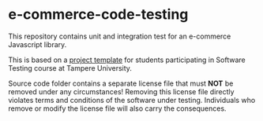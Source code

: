 # e-commerce-code-testing
This repository contains unit and integration test for an e-commerce Javascript library. 

This is based on a [project template](https://github.com/otula/COMP.SE.200-2021-2022-1) for students participating in Software Testing course
at Tampere University.

Source code folder contains a separate license file that must **NOT** be removed under any circumstances!
Removing this license file directly violates terms and conditions of the software under testing.
Individuals who remove or modify the license file will also carry the consequences.

